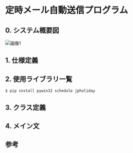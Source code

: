 # 定時メール自動送信プログラム
## 0. システム概要図
![画像1](https://github.com/haradakaito/Automatic_Email_Sending/assets/75819611/11d7e684-5137-4044-9622-69bb1764164d)

## 1. 仕様定義

## 2. 使用ライブラリ一覧

```
$ pip install pywin32 schedule jpholiday
```
## 3. クラス定義

## 4. メイン文

## 参考


